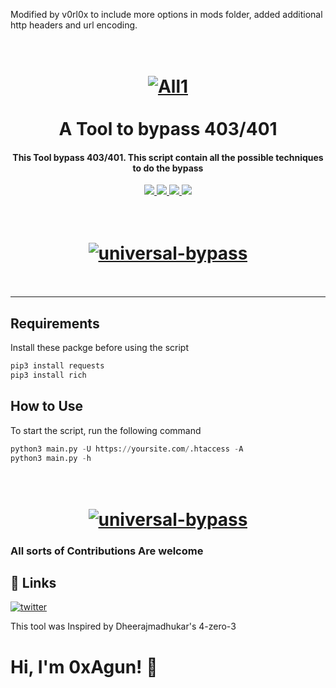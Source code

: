 Modified by v0rl0x to include more options in mods folder, added additional http headers and url encoding.


<h1 align="center">
  <br>
  <a href="https://github.com/0xAgun/idb-shodan"><img src="https://i.imgur.com/wRea7fk.png" alt="All1"></a></br>
  <br>
    A Tool to bypass 403/401
  <br>
</h1>
<h4 align="center">This Tool bypass 403/401. This script contain all the possible techniques to do the bypass</h4>
<p align="center">
  <a href="https://github.com/0xAgun/grafana_lfi/">
    <img src="https://img.shields.io/badge/version-2.0.7-brightgreen?style=for-the-badge&logo=appveyor">
  </a>
  <a href="https://github.com/0xAgun/grafana_lfi/">
      <img src="https://img.shields.io/badge/python-3x-orange?style=for-the-badge&logo=appveyor">
  </a>
  <a href="https://github.com/0xAgun/grafana_lfi/">
      <img src="https://img.shields.io/badge/license-0xAgun-informational?style=for-the-badge&logo=appveyor">
  </a>
    <a href="https://github.com/0xAgun/grafana_lfi/">
      <img src="https://img.shields.io/github/forks/0xAgun/idb-shodan?style=for-the-badge">
  </a>
</p>
<h1 align="center">
  <br>
  <a href="https://github.com/0xAgun/universal-bypass"><img src="https://i.imgur.com/BrrG8nO.png" alt="universal-bypass"></a>
  <br>
  <br>
</h1>

<hr>


## Requirements

Install these packge before using the script

```bash
pip3 install requests
pip3 install rich
```

## How to Use

To start the script, run the following command

```py
python3 main.py -U https://yoursite.com/.htaccess -A
python3 main.py -h
```

<h1 align="center">
  <br>
  <a href="https://github.com/0xAgun/universal-bypass"><img src="https://i.imgur.com/z4PWeH8.png" alt="universal-bypass"></a>

### All sorts of Contributions Are welcome

## 🔗 Links
[![twitter](https://img.shields.io/badge/twitter-1DA1F2?style=for-the-badge&logo=twitter&logoColor=white)](https://twitter.com/myselfAshraful)

 This tool was Inspired by Dheerajmadhukar's 4-zero-3 
  
# Hi, I'm 0xAgun! 👋

